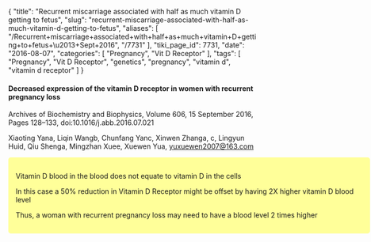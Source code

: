 {
    "title": "Recurrent miscarriage associated with half as much vitamin D getting to fetus",
    "slug": "recurrent-miscarriage-associated-with-half-as-much-vitamin-d-getting-to-fetus",
    "aliases": [
        "/Recurrent+miscarriage+associated+with+half+as+much+vitamin+D+getting+to+fetus+\u2013+Sept+2016",
        "/7731"
    ],
    "tiki_page_id": 7731,
    "date": "2016-08-07",
    "categories": [
        "Pregnancy",
        "Vit D Receptor"
    ],
    "tags": [
        "Pregnancy",
        "Vit D Receptor",
        "genetics",
        "pregnancy",
        "vitamin d",
        "vitamin d receptor"
    ]
}


#### Decreased expression of the vitamin D receptor in women with recurrent pregnancy loss

Archives of Biochemistry and Biophysics, Volume 606, 15 September 2016, Pages 128–133, doi:10.1016/j.abb.2016.07.021

Xiaoting Yana, Liqin Wangb, Chunfang Yanc, Xinwen Zhanga, c, Lingyun Huid, Qiu Shenga, Mingzhan Xuee, Xuewen Yua, yuxuewen2007@163.com

<div class="border" style="background-color:#FF9;padding:15px;margin:10px 0;border-radius:5px;width:700px">

Vitamin D blood in the blood does not equate to vitamin D in the cells

In this case a 50% reduction in Vitamin D Receptor might be offset by having 2X higher vitamin D blood level

Thus, a woman with recurrent pregnancy loss may need to have a blood level 2 times higher